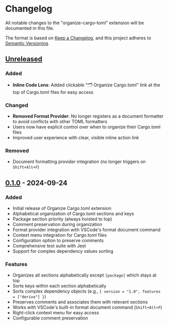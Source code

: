 # Changelog

All notable changes to the "organize-cargo-toml" extension will be documented in this file.

The format is based on [Keep a Changelog](https://keepachangelog.com/en/1.0.0/),
and this project adheres to [Semantic Versioning](https://semver.org/spec/v2.0.0.html).

## [Unreleased]

### Added
- **Inline Code Lens**: Added clickable "🗂️ Organize Cargo.toml" link at the top of Cargo.toml files for easy access

### Changed
- **Removed Format Provider**: No longer registers as a document formatter to avoid conflicts with other TOML formatters
- Users now have explicit control over when to organize their Cargo.toml files
- Improved user experience with clear, visible inline action link

### Removed
- Document formatting provider integration (no longer triggers on `Shift+Alt+F`)

## [0.1.0] - 2024-09-24

### Added
- Initial release of Organize Cargo.toml extension
- Alphabetical organization of Cargo.toml sections and keys
- Package section priority (always hoisted to top)
- Comment preservation during organization
- Format provider integration with VSCode's format document command
- Context menu integration for Cargo.toml files
- Configuration option to preserve comments
- Comprehensive test suite with Jest
- Support for complex dependency values sorting

### Features
- Organizes all sections alphabetically except `[package]` which stays at top
- Sorts keys within each section alphabetically
- Sorts complex dependency objects (e.g., `{ version = "1.0", features = ["derive"] }`)
- Preserves comments and associates them with relevant sections
- Works with VSCode's built-in format document command (`Shift+Alt+F`)
- Right-click context menu for easy access
- Configurable comment preservation

[Unreleased]: https://github.com/ryanguild/organize-cargo-toml/compare/v0.1.0...HEAD
[0.1.0]: https://github.com/ryanguild/organize-cargo-toml/releases/tag/v0.1.0
